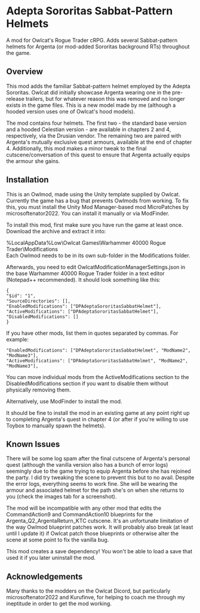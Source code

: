 #  Adepta Sororitas Sabbat-Pattern Helmets
A mod for Owlcat's Rogue Trader cRPG. Adds several Sabbat-pattern helmets for Argenta (or mod-added Sororitas background RTs) throughout the game.

## Overview
This mod adds the familiar Sabbat-pattern helmet employed by the Adepta Sororitas. Owlcat did initially showcase Argenta wearing one in the pre-release trailers, but for whatever reason this was removed and no longer exists in the game files. This is a new model made by me (although a hooded version uses one of Owlcat's hood models).

The mod contains four helmets. The first two - the standard base version and a hooded Celestian version - are available in chapters 2 and 4, respectively, via the Drusian vendor. The remaining two are paired with Argenta's mutually exclusive quest armours, available at the end of chapter 4. Additionally, this mod makes a minor tweak to the final cutscene/conversation of this quest to ensure that Argenta actually equips the armour she gains.

## Installation
This is an Owlmod, made using the Unity template supplied by Owlcat. Currently the game has a bug that prevents Owlmods from working. To fix this, you must install the Unity Mod Manager-based mod MicroPatches by microsoftenator2022. You can install it manually or via ModFinder.

To install this mod, first make sure you have run the game at least once. Download the archive and extract it into:

%LocalAppData%Low\Owlcat Games\Warhammer 40000 Rogue Trader\Modifications\
Each Owlmod needs to be in its own sub-folder in the Modifications folder.

Afterwards, you need to edit OwlcatModificationManagerSettings.json in the base Warhammer 40000 Rogue Trader folder in a text editor (Notepad++ recommended). It should look something like this:

```
{
"$id": "1",
"SourceDirectories": [],
"EnabledModifications": ["DPAdeptaSororitasSabbatHelmet"],
"ActiveModifications": ["DPAdeptaSororitasSabbatHelmet"],
"DisabledModifications": []
}
```

If you have other mods, list them in quotes separated by commas. For example:

```
"EnabledModifications": ["DPAdeptaSororitasSabbatHelmet", "ModName2", "ModName3"],
"ActiveModifications": ["DPAdeptaSororitasSabbatHelmet", "ModName2", "ModName3"],
```

You can move individual mods from the ActiveModifications section to the DisabledModifications section if you want to disable them without physically removing them.

Alternatively, use ModFinder to install the mod.

It should be fine to install the mod in an existing game at any point right up to completing Argenta's quest in chapter 4 (or after if you're willing to use Toybox to manually spawn the helmets).

## Known Issues
There will be some log spam after the final cutscene of Argenta's personal quest (although the vanilla version also has a bunch of error logs) seemingly due to the game trying to equip Argenta before she has rejoined the party. I did try tweaking the scene to prevent this but to no avail. Despite the error logs, everything seems to work fine. She will be wearing the armour and associated helmet for the path she's on when she returns to you (check the images tab for a screenshot).

The mod will be incompatible with any other mod that edits the CommandAction9 and CommandAction10 blueprints for the Argenta_Q2_ArgentaReturn_KTC cutscene. It's an unfortunate limitation of the way Owlmod blueprint patches work. It will probably also break (at least until I update it) if Owlcat patch those blueprints or otherwise alter the scene at some point to fix the vanilla bug.

This mod creates a save dependency! You won't be able to load a save that used it if you later uninstall the mod.

## Acknowledgements
Many thanks to the modders on the Owlcat Dicord, but particularly microsoftenator2022 and Kurufinve, for helping to coach me through my ineptitude in order to get the mod working.

